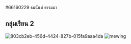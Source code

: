 #66160229 ธมนันท์ ธรรมมา 
## กลุ่มเรียน 2 
![803cb2eb-456d-4424-827b-015fa9aaa4da](https://github.com/user-attachments/assets/6a3ddb63-1827-47ed-9000-8411809dafdc)
![mewing](https://github.com/user-attachments/assets/07f4b093-e1db-41de-85da-5f859cc46200)

